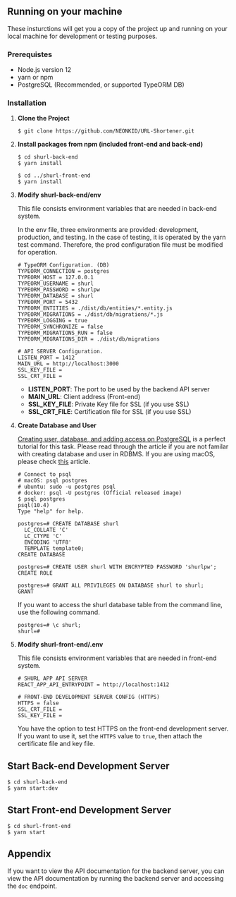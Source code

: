## Running on your machine

These insturctions will get you a copy of the project up and running on your local machine for development or testing purposes.



### Prerequistes

* Node.js version 12
* yarn or npm
* PostgreSQL (Recommended, or supported TypeORM DB)



### Installation

1. **Clone the Project**

   ```
   $ git clone https://github.com/NEONKID/URL-Shortener.git
   ```

2. **Install packages from npm (included front-end and back-end)**

   ```
   $ cd shurl-back-end
   $ yarn install
   
   $ cd ../shurl-front-end
   $ yarn install
   ```

3. **Modify shurl-back-end/env**

   This file consists environment variables that are needed in back-end system.

   In the env file, three environments are provided: development, production, and testing. In the case of testing, it is operated by the yarn test command. Therefore, the prod configuration file must be modified for operation.

   ```
   # TypeORM Configuration. (DB)
   TYPEORM_CONNECTION = postgres
   TYPEORM_HOST = 127.0.0.1
   TYPEORM_USERNAME = shurl
   TYPEORM_PASSWORD = shurlpw
   TYPEORM_DATABASE = shurl
   TYPEORM_PORT = 5432
   TYPEORM_ENTITIES = ./dist/db/entities/*.entity.js
   TYPEORM_MIGRATIONS = ./dist/db/migrations/*.js
   TYPEORM_LOGGING = true
   TYPEORM_SYNCHRONIZE = false
   TYPEORM_MIGRATIONS_RUN = false
   TYPEORM_MIGRATIONS_DIR = ./dist/db/migrations
   
   # API SERVER Configuration.
   LISTEN_PORT = 1412
   MAIN_URL = http://localhost:3000
   SSL_KEY_FILE =
   SSL_CRT_FILE =
   ```

   * **LISTEN_PORT**: The port to be used by the backend API server
   * **MAIN_URL**: Client address (Front-end)
   * **SSL_KEY_FILE**: Private Key file for SSL (if you use SSL)
   * **SSL_CRT_FILE**: Certification file for SSL (if you use SSL)

4. **Create Database and User**

   [Creating user, database, and adding access on PostgreSQL](https://medium.com/coding-blocks/creating-user-database-and-adding-access-on-postgresql-8bfcd2f4a91e) is a perfect tutorial for this task. Please read through the article if you are not familar with creating database and user in RDBMS. If you are using macOS, please check [this](https://www.codementor.io/engineerapart/getting-started-with-postgresql-on-mac-osx-are8jcopb) article.

   ```
   # Connect to psql
   # macOS: psql postgres
   # ubuntu: sudo -u postgres psql
   # docker: psql -U postgres (Official released image)
   $ psql postgres
   psql(10.4)
   Type "help" for help.
   
   postgres=# CREATE DATABASE shurl
     LC_COLLATE 'C'
     LC_CTYPE 'C'
     ENCODING 'UTF8'
     TEMPLATE template0;
   CREATE DATABASE
   
   postgres=# CREATE USER shurl WITH ENCRYPTED PASSWORD 'shurlpw';
   CREATE ROLE
   
   postgres=# GRANT ALL PRIVILEGES ON DATABASE shurl to shurl;
   GRANT
   ```

   If you want to access the shurl database table from the command line, use the following command.

   ```
   postgres=# \c shurl;
   shurl=#
   ```

5. **Modify shurl-front-end/.env**

   This file consists environment variables that are needed in front-end system.

   ```
   # SHURL APP API SERVER
   REACT_APP_API_ENTRYPOINT = http://localhost:1412
   
   # FRONT-END DEVELOPMENT SERVER CONFIG (HTTPS)
   HTTPS = false
   SSL_CRT_FILE =
   SSL_KEY_FILE =
   ```

   You have the option to test HTTPS on the front-end development server. If you want to use it, set the ```HTTPS``` value to ```true```, then attach the certificate file and key file.



## Start Back-end Development Server

```
$ cd shurl-back-end
$ yarn start:dev
```



## Start Front-end Development Server

```
$ cd shurl-front-end
$ yarn start
```



## Appendix

If you want to view the API documentation for the backend server, you can view the API documentation by running the backend server and accessing the ```doc``` endpoint.